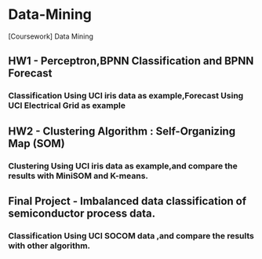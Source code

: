 # Data-Mining
[Coursework] Data Mining

## HW1 - Perceptron,BPNN Classification and BPNN Forecast
### Classification Using UCI iris data as example,Forecast Using UCI Electrical Grid as example  
  
## HW2 - Clustering Algorithm : Self-Organizing Map (SOM)
### Clustering Using UCI iris data as example,and compare the results with MiniSOM and K-means.
  
## Final Project - Imbalanced data classification of semiconductor process data.
### Classification Using UCI SOCOM data ,and compare the results with other algorithm.

